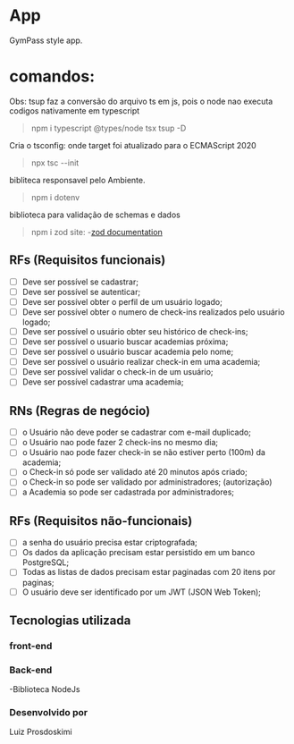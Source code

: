 # App

GymPass style app.

# comandos:
Obs: tsup faz a conversão do arquivo ts em js, pois o node nao executa codigos nativamente em typescript
> npm i typescript @types/node tsx tsup -D

Cria o tsconfig: onde target foi atualizado para o ECMAScript 2020
> npx tsc --init

bibliteca responsavel pelo Ambiente.
> npm i dotenv

biblioteca para validação de schemas e dados
> npm i zod
site: -[zod documentation](https://zod.dev/)


## RFs (Requisitos funcionais)

- [ ] Deve ser possível se cadastrar;
- [ ] Deve ser possível se autenticar;
- [ ] Deve ser possível obter o perfil de um usuário logado;
- [ ] Deve ser possível obter o numero de check-ins realizados pelo usuário logado;
- [ ] Deve ser possível o usuário obter seu histórico de check-ins;
- [ ] Deve ser possível o usuario buscar academias próxima;
- [ ] Deve ser possível o usuário buscar academia pelo nome;
- [ ] Deve ser possível o usuário realizar check-in em uma academia;
- [ ] Deve ser possível validar o check-in de um usuário;
- [ ] Deve ser possível cadastrar uma academia;

## RNs (Regras de negócio)

- [ ] o Usuário não deve poder se cadastrar com e-mail duplicado;
- [ ] o Usuário nao pode fazer 2 check-ins no mesmo dia;
- [ ] o Usuário nao pode fazer check-in se não estiver perto (100m) da academia;
- [ ] o Check-in só pode ser validado até 20 minutos após criado;
- [ ] o Check-in so pode ser validado por administradores; (autorização)
- [ ] a Academia so pode ser cadastrada por administradores;

## RFs (Requisitos não-funcionais)

- [ ] a senha do usuário precisa estar criptografada;
- [ ] Os dados da aplicação precisam estar persistido em um banco PostgreSQL;
- [ ] Todas as listas de dados precisam estar paginadas com 20 itens por paginas;
- [ ] O usuário deve ser identificado por um JWT (JSON Web Token);

## Tecnologias utilizada

### front-end

### Back-end

-Biblioteca  NodeJs

### Desenvolvido por

Luiz Prosdoskimi
